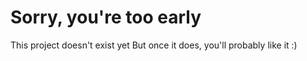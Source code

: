 # Sorry, you're too early
This project doesn't exist yet
But once it does, you'll probably like it :)
